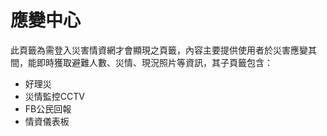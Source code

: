 # 應變中心

此頁籤為需登入災害情資網才會顯現之頁籤，內容主要提供使用者於災害應變其間，能即時獲取避難人數、災情、現況照片等資訊，其子頁籤包含：

- 好理災
- 災情監控CCTV
- FB公民回報
- 情資儀表板


